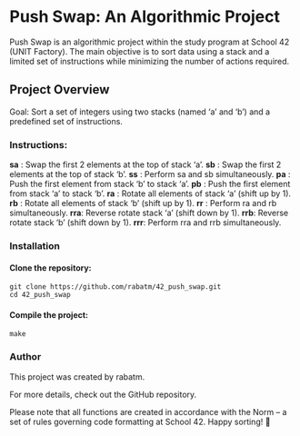 # Push Swap: An Algorithmic Project

Push Swap is an algorithmic project within the study program at School 42 (UNIT Factory). The main objective is to sort data using a stack and a limited set of instructions while minimizing the number of actions required.

## Project Overview
Goal: Sort a set of integers using two stacks (named ‘a’ and ‘b’) and a predefined set of instructions.
### Instructions:

**sa** : Swap the first 2 elements at the top of stack ‘a’.
**sb** : Swap the first 2 elements at the top of stack ‘b’.
**ss** : Perform sa and sb simultaneously.
**pa** : Push the first element from stack ‘b’ to stack ‘a’.
**pb** : Push the first element from stack ‘a’ to stack ‘b’.
**ra** : Rotate all elements of stack ‘a’ (shift up by 1).
**rb** : Rotate all elements of stack ‘b’ (shift up by 1).
**rr** : Perform ra and rb simultaneously.
**rra**: Reverse rotate stack ‘a’ (shift down by 1).
**rrb**: Reverse rotate stack ‘b’ (shift down by 1).
**rrr**: Perform rra and rrb simultaneously.

### Installation
#### Clone the repository:
```
git clone https://github.com/rabatm/42_push_swap.git
cd 42_push_swap
```
#### Compile the project:
```
make
```

### Author
This project was created by rabatm.

For more details, check out the GitHub repository.

Please note that all functions are created in accordance with the Norm – a set of rules governing code formatting at School 42. Happy sorting! 🚀
